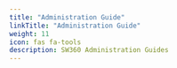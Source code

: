 ```yaml
---
title: "Administration Guide"
linkTitle: "Administration Guide"
weight: 11
icon: fas fa-tools
description: SW360 Administration Guides
---
```

